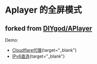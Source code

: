 # Aplayer 的全屏模式
## forked from [DIYgod/APlayer](https://github.com/DIYgod/APlayer)

Demo:
+ [Cloudflare代理](https://music.muxmus.com/){target="_blank"}
+ [IPv6直连](https://music-v6.muxmus.com:5000/){target="_blank"}
